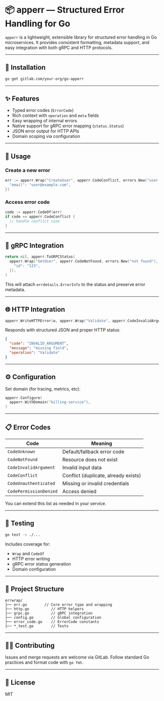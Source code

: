 # 📦 apperr — Structured Error Handling for Go

`apperr` is a lightweight, extensible library for structured error handling in Go microservices. It provides consistent formatting, metadata support, and easy integration with both gRPC and HTTP protocols.

---

## 🚀 Installation

```bash
go get gitlab.com/your-org/go-apperr
```

---

## ✨ Features

- Typed error codes (`ErrorCode`)
- Rich context with `operation` and `meta` fields
- Easy wrapping of internal errors
- Native support for gRPC error mapping (`status.Status`)
- JSON error output for HTTP APIs
- Domain scoping via configuration

---

## 🔧 Usage

### Create a new error

```go
err := apperr.Wrap("CreateUser", apperr.CodeConflict, errors.New("user already exists"), map[string]any{
  "email": "user@example.com",
})
```

### Access error code

```go
code := apperr.CodeOf(err)
if code == apperr.CodeConflict {
  // handle conflict case
}
```

---

## 📡 gRPC Integration

```go
return nil, apperr.ToGRPCStatus(
  apperr.Wrap("GetUser", apperr.CodeNotFound, errors.New("not found"), map[string]any{
    "id": "123",
  }),
)
```

This will attach `errdetails.ErrorInfo` to the status and preserve error metadata.

---

## 🌐 HTTP Integration

```go
apperr.WriteHTTPError(w, apperr.Wrap("Validate", apperr.CodeInvalidArgument, errors.New("missing field"), nil))
```

Responds with structured JSON and proper HTTP status:

```json
{
  "code": "INVALID_ARGUMENT",
  "message": "missing field",
  "operation": "Validate"
}
```

---

## ⚙️ Configuration

Set domain (for tracing, metrics, etc):

```go
apperr.Configure(
  apperr.WithDomain("billing-service"),
)
```

---

## 📋 Error Codes

| Code                   | Meaning                              |
| ---------------------- | ------------------------------------ |
| `CodeUnknown`          | Default/fallback error code          |
| `CodeNotFound`         | Resource does not exist              |
| `CodeInvalidArgument`  | Invalid input data                   |
| `CodeConflict`         | Conflict (duplicate, already exists) |
| `CodeUnauthenticated`  | Missing or invalid credentials       |
| `CodePermissionDenied` | Access denied                        |

You can extend this list as needed in your service.

---

## 🧪 Testing

```bash
go test -v ./...
```

Includes coverage for:

- `Wrap` and `CodeOf`
- HTTP error writing
- gRPC error status generation
- Domain configuration

---

## 📁 Project Structure

```
errwrap/
├── err.go        // Core error type and wrapping
├── http.go          // HTTP helpers
├── grpc.go          // gRPC integration
├── config.go        // Global configuration
├── error_code.go    // ErrorCode constants
├── *_test.go        // Tests
```

---

## 🧑‍💻 Contributing

Issues and merge requests are welcome via GitLab. Follow standard Go practices and format code with `go fmt`.

---

## 📄 License

MIT
